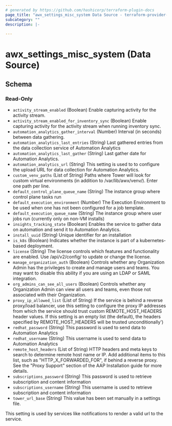 ```yaml
---
# generated by https://github.com/hashicorp/terraform-plugin-docs
page_title: "awx_settings_misc_system Data Source - terraform-provider-awx"
subcategory: ""
description: |-
  
---
```


# awx_settings_misc_system (Data Source)





<!-- schema generated by tfplugindocs -->
## Schema

### Read-Only

- `activity_stream_enabled` (Boolean) Enable capturing activity for the activity stream.
- `activity_stream_enabled_for_inventory_sync` (Boolean) Enable capturing activity for the activity stream when running inventory sync.
- `automation_analytics_gather_interval` (Number) Interval (in seconds) between data gathering.
- `automation_analytics_last_entries` (String) Last gathered entries from the data collection service of Automation Analytics
- `automation_analytics_last_gather` (String) Last gather date for Automation Analytics.
- `automation_analytics_url` (String) This setting is used to to configure the upload URL for data collection for Automation Analytics.
- `custom_venv_paths` (List of String) Paths where Tower will look for custom virtual environments (in addition to /var/lib/awx/venv/). Enter one path per line.
- `default_control_plane_queue_name` (String) The instance group where control plane tasks run
- `default_execution_environment` (Number) The Execution Environment to be used when one has not been configured for a job template.
- `default_execution_queue_name` (String) The instance group where user jobs run (currently only on non-VM installs)
- `insights_tracking_state` (Boolean) Enables the service to gather data on automation and send it to Automation Analytics.
- `install_uuid` (String) Unique identifier for an installation
- `is_k8s` (Boolean) Indicates whether the instance is part of a kubernetes-based deployment.
- `license` (String) The license controls which features and functionality are enabled. Use /api/v2/config/ to update or change the license.
- `manage_organization_auth` (Boolean) Controls whether any Organization Admin has the privileges to create and manage users and teams. You may want to disable this ability if you are using an LDAP or SAML integration.
- `org_admins_can_see_all_users` (Boolean) Controls whether any Organization Admin can view all users and teams, even those not associated with their Organization.
- `proxy_ip_allowed_list` (List of String) If the service is behind a reverse proxy/load balancer, use this setting to configure the proxy IP addresses from which the service should trust custom REMOTE_HOST_HEADERS header values. If this setting is an empty list (the default), the headers specified by REMOTE_HOST_HEADERS will be trusted unconditionally')
- `redhat_password` (String) This password is used to send data to Automation Analytics
- `redhat_username` (String) This username is used to send data to Automation Analytics
- `remote_host_headers` (List of String) HTTP headers and meta keys to search to determine remote host name or IP. Add additional items to this list, such as "HTTP_X_FORWARDED_FOR", if behind a reverse proxy. See the "Proxy Support" section of the AAP Installation guide for more details.
- `subscriptions_password` (String) This password is used to retrieve subscription and content information
- `subscriptions_username` (String) This username is used to retrieve subscription and content information
- `tower_url_base` (String) This value has been set manually in a settings file.

This setting is used by services like notifications to render a valid url to the service.


